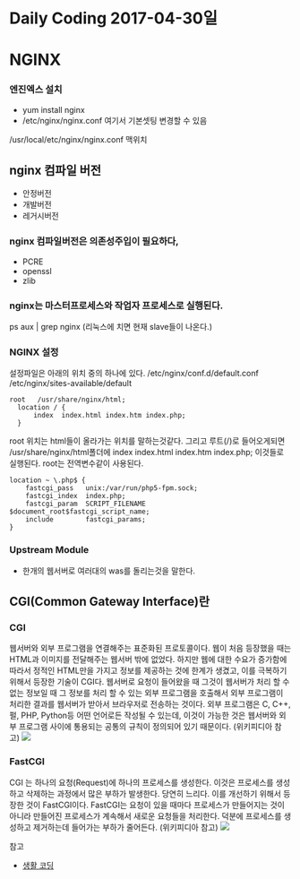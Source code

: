 # Daily Coding 2017-04-30일

# NGINX
### 엔진엑스 설치
  * yum install nginx
  *  /etc/nginx/nginx.conf 여기서 기본셋팅 변경할 수 있음


/usr/local/etc/nginx/nginx.conf 맥위치

## nginx 컴파일 버전
* 안정버전
* 개발버전
* 레거시버전

### nginx 컴파일버전은 의존성주입이 필요하다,
* PCRE
* openssl
* zlib
### nginx는 마스터프로세스와 작업자 프로세스로 실행된다.
ps aux | grep nginx (리눅스에 치면 현재 slave들이 나온다.)

### NGINX 설정
설정파일은 아래의 위치 중의 하나에 있다.
/etc/nginx/conf.d/default.conf
/etc/nginx/sites-available/default
```
root   /usr/share/nginx/html;
  location / {
      index  index.html index.htm index.php;
  }
```
root 위치는 html들이 올라가는 위치를 말하는것같다. 그리고 루트(/)로 들어오게되면 /usr/share/nginx/html폴더에  index  index.html index.htm index.php; 이것들로 실행된다. root는 전역변수같이 사용된다.
```
location ~ \.php$ {
    fastcgi_pass   unix:/var/run/php5-fpm.sock;
    fastcgi_index  index.php;
    fastcgi_param  SCRIPT_FILENAME  $document_root$fastcgi_script_name;
    include        fastcgi_params;
}
```

### Upstream Module
* 한개의 웹서버로 여러대의 was를 돌리는것을 말한다.



## CGI(Common Gateway Interface)란
### CGI
웹서버와 외부 프로그램을 연결해주는 표준화된 프로토콜이다. 웹이 처음 등장했을 때는 HTML과 이미지를 전달해주는 웹서버 밖에 없었다. 하지만 웹에 대한 수요가 증가함에 따라서 정적인 HTML만을 가지고 정보를 제공하는 것에 한계가 생겼고, 이를 극복하기 위해서 등장한 기술이 CGI다. 웹서버로 요청이 들어왔을 때 그것이 웹서버가 처리 할 수 없는 정보일 때 그 정보를 처리 할 수 있는 외부 프로그램을 호출해서 외부 프로그램이 처리한 결과를 웹서버가 받아서 브라우저로 전송하는 것이다. 외부 프로그램은 C, C++, 펄, PHP, Python등 어떤 언어로든 작성될 수 있는데, 이것이 가능한 것은 웹서버와 외부 프로그램 사이에 통용되는 공통의 규칙이 정의되어 있기 때문이다. (위키피디아 참고)
![](https://s3.ap-northeast-2.amazonaws.com/opentutorials-user-file/module/384/1398.gif)
### FastCGI
CGI 는 하나의 요청(Request)에 하나의 프로세스를 생성한다. 이것은 프로세스를 생성하고 삭제하는 과정에서 많은 부하가 발생한다. 당연히 느리다. 이를 개선하기 위해서 등장한 것이 FastCGI이다. FastCGI는 요청이 있을 때마다 프로세스가 만들어지는 것이 아니라 만들어진 프로세스가 계속해서 새로운 요청들을 처리한다. 덕분에 프로세스를 생성하고 제거하는데 들어가는 부하가 줄어든다. (위키피디아 참고)
![](https://s3.ap-northeast-2.amazonaws.com/opentutorials-user-file/module/384/1397.gif)








참고
* [생활 코딩](https://opentutorials.org/module/432/3742)
